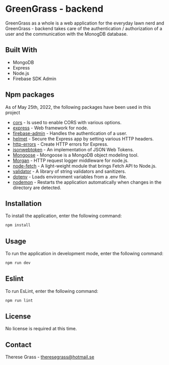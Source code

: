 # GreenGrass - backend

GreenGrass as a whole is a web application for the everyday lawn nerd and GreenGrass - backend takes care of the authentication / authorization of a user and the communication with the MonogDB database.

## Built With
- MongoDB
- Express
- Node.js
- Firebase SDK Admin

## Npm packages

As of May 25th, 2022, the following packages have been used in this project
- [cors](https://www.npmjs.com/package/cors) - Is used to enable CORS with various options.
- [express](https://www.npmjs.com/package/express) - Web framework for node.
- [firebase-admin](https://www.npmjs.com/package/firebase-admin) - Handles the authentication of a user.
- [helmet](https://www.npmjs.com/package/helmet) -  Secure the Express app by setting various HTTP headers.
- [http-errors](https://www.npmjs.com/package/http-errors) -  Create HTTP errors for Express.
- [jsonwebtoken](https://www.npmjs.com/package/jsonwebtoken) - An implementation of JSON Web Tokens.
- [Mongoose](https://www.npmjs.com/package/mongoose) - Mongoose is a MongoDB object modeling tool.
- [Morgan](https://www.npmjs.com/package/morgan) - HTTP request logger middleware for node.js.
- [node-fetch](https://www.npmjs.com/package/node-fetch) - A light-weight module that brings Fetch API to Node.js.
- [validator](https://www.npmjs.com/package/validator) - A library of string validators and sanitizers.
- [dotenv](https://www.npmjs.com/package/dotenv) - Loads environment variables from a .env file.
- [nodemon](https://www.npmjs.com/package/nodemon) - Restarts the application automatically when changes in the directory are detected.

## Installation

To install the application, enter the following command:

```bash
npm install
```
## Usage

To run the application in development mode, enter the following command:

```bash
npm run dev
```

## Eslint

To run EsLint, enter the following command:

```bash
npm run lint
```

## License
No license is required at this time.

## Contact
Therese Grass - theresegrass@hotmail.se
